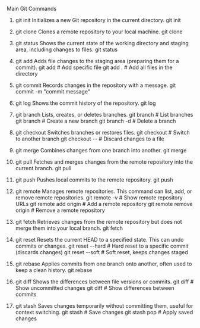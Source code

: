 Main Git Commands

1. git init
Initializes a new Git repository in the current directory.
            git init

2. git clone
Clones a remote repository to your local machine.
            git clone <repository-url>

3. git status
Shows the current state of the working directory and staging area, including changes to files.
            git status

4. git add
Adds file changes to the staging area (preparing them for a commit).
git add <file-name>       # Add specific file
git add .                 # Add all files in the directory

5. git commit
Records changes in the repository with a message.
            git commit -m "commit message"

6. git log
Shows the commit history of the repository.
            git log

7. git branch
Lists, creates, or deletes branches.
            git branch               # List branches
            git branch <branch-name> # Create a new branch
            git branch -d <branch-name> # Delete a branch

8. git checkout
Switches branches or restores files.
            git checkout <branch-name> # Switch to another branch
            git checkout -- <file-name> # Discard changes to a file

9. git merge
Combines changes from one branch into another.
            git merge <branch-name> 

10. git pull
Fetches and merges changes from the remote repository into the current branch.
            git pull <remote> <branch>
 
11. git push
Pushes local commits to the remote repository.
            git push <remote> <branch>

12. git remote
Manages remote repositories. This command can list, add, or remove remote repositories.
            git remote -v    # Show remote repository URLs
            git remote add origin <url>    # Add a remote repository
            git remote remove origin       # Remove a remote repository

13. git fetch
Retrieves changes from the remote repository but does not merge them into your local branch.
            git fetch <remote>

14. git reset
Resets the current HEAD to a specified state. This can undo commits or changes.
            git reset --hard <commit-id>   # Hard reset to a specific commit (discards changes)
            git reset --soft <commit-id>   # Soft reset, keeps changes staged

15. git rebase
Applies commits from one branch onto another, often used to keep a clean history.
            git rebase <branch-name>

16. git diff
Shows the differences between file versions or commits.
            git diff                   # Show uncommitted changes
            git diff <commit-id> <commit-id>  # Show differences between commits

17. git stash
Saves changes temporarily without committing them, useful for context switching.
            git stash      # Save changes
            git stash pop  # Apply saved changes